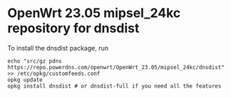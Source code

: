 OpenWrt 23.05 mipsel_24kc repository for dnsdist
========

To install the dnsdist package, run

```
echo "src/gz pdns https://repo.powerdns.com/openwrt/OpenWrt_23.05/mipsel_24kc/dnsdist" >> /etc/opkg/customfeeds.conf
opkg update
opkg install dnsdist # or dnsdist-full if you need all the features
```
